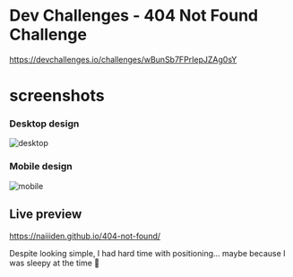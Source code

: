 # Dev Challenges - 404 Not Found Challenge
https://devchallenges.io/challenges/wBunSb7FPrIepJZAg0sY

# screenshots
### Desktop design
![desktop](https://i.imgur.com/xmwv9rm.png)
### Mobile design
![mobile](https://i.imgur.com/PLTqvS1.jpg)

## Live preview
https://naiiiden.github.io/404-not-found/

Despite looking simple, I had hard time with positioning... maybe because I was sleepy at the time :thinking: